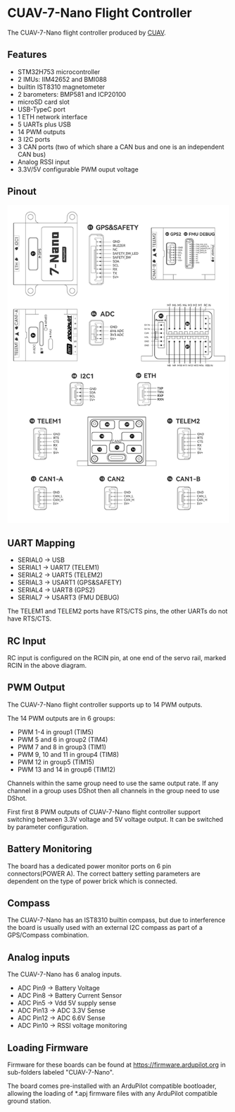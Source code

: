 # CUAV-7-Nano Flight Controller

The CUAV-7-Nano flight controller produced by [CUAV](https://www.cuav.net).

## Features

- STM32H753 microcontroller
- 2 IMUs: IIM42652 and BMI088
- builtin IST8310 magnetometer
- 2 barometers: BMP581 and ICP20100
- microSD card slot
- USB-TypeC port
- 1 ETH network interface
- 5 UARTs plus USB
- 14 PWM outputs
- 3 I2C ports
- 3 CAN ports (two of which share a CAN bus and one is an independent CAN bus)
- Analog RSSI input
- 3.3V/5V configurable PWM ouput voltage

## Pinout

![CUAV-7-Nano_interface_definition.png](CUAV-7-Nano-pinout.png)

## UART Mapping

- SERIAL0 -> USB
- SERIAL1 -> UART7 (TELEM1)
- SERIAL2 -> UART5 (TELEM2)
- SERIAL3 -> USART1 (GPS&SAFETY)
- SERIAL4 -> UART8 (GPS2)
- SERIAL7 -> USART3 (FMU DEBUG)

The TELEM1 and TELEM2 ports have RTS/CTS pins, the other UARTs do not have RTS/CTS.

## RC Input

RC input is configured on the RCIN pin, at one end of the servo rail, marked RCIN in the above diagram. 

## PWM Output

The CUAV-7-Nano flight controller supports up to 14 PWM outputs.

The 14 PWM outputs are in 6 groups:

- PWM 1-4 in group1 (TIM5)
- PWM 5 and 6 in group2 (TIM4)
- PWM 7 and 8 in group3 (TIM1)
- PWM 9, 10 and 11 in group4 (TIM8)
- PWM 12 in group5 (TIM15)
- PWM 13 and 14 in group6 (TIM12)

Channels within the same group need to use the same output rate. If any channel in a group uses DShot then all channels in the group need to use DShot.

First first 8 PWM outputs of CUAV-7-Nano flight controller support switching between 3.3V voltage and 5V voltage output. It can be switched by parameter configuration.

## Battery Monitoring

The board has a dedicated power monitor ports on 6 pin connectors(POWER A). The correct battery setting parameters are dependent on the type of power brick which is connected.

## Compass

The CUAV-7-Nano has an IST8310 builtin compass, but due to interference the board is usually used with an external I2C compass as part of a GPS/Compass combination.

## Analog inputs

The CUAV-7-Nano has 6 analog inputs.

- ADC Pin9 -> Battery Voltage
- ADC Pin8 -> Battery Current Sensor
- ADC Pin5 -> Vdd 5V supply sense
- ADC Pin13 -> ADC 3.3V Sense
- ADC Pin12 -> ADC 6.6V Sense
- ADC Pin10 -> RSSI voltage monitoring

## Loading Firmware

Firmware for these boards can be found at https://firmware.ardupilot.org in sub-folders labeled "CUAV-7-Nano".

The board comes pre-installed with an ArduPilot compatible bootloader, allowing the loading of *.apj firmware files with any ArduPilot compatible ground station.
